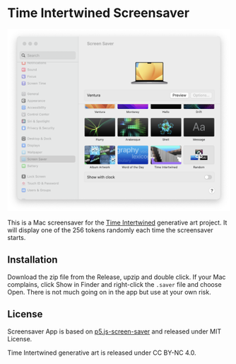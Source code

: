 # Time Intertwined Screensaver

![cover](./cover.png)

This is a Mac screensaver for the [Time Intertwined](https://www.fxhash.xyz/generative/13526) generative art project. It will display one of the 256 tokens randomly each time the screensaver starts.

## Installation

Download the zip file from the Release, upzip and double click. If your Mac complains, click Show in Finder and right-click the `.saver` file and choose Open. There is not much going on in the app but use at your own risk.

## License

Screensaver App is based on [p5.js-screen-saver](https://github.com/mactkg/p5.js-screen-saver) and released under MIT License.

Time Intertwined generative art is released under CC BY-NC 4.0.
